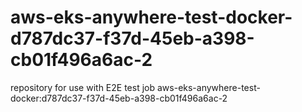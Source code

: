 # aws-eks-anywhere-test-docker-d787dc37-f37d-45eb-a398-cb01f496a6ac-2
repository for use with E2E test job aws-eks-anywhere-test-docker:d787dc37-f37d-45eb-a398-cb01f496a6ac-2
